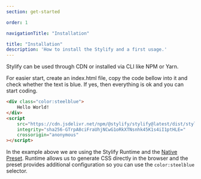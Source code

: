 ```yaml
---
section: get-started

order: 1

navigationTitle: "Installation"

title: "Installation"
description: 'How to install the Stylify and a first usage.'
---
```


Stylify can be used through CDN or installed via CLI like NPM or Yarn.

For easier start, create an index.html file, copy the code bellow into it and check whether the text is blue. If yes, then everything is ok and you can start coding.

```html
<div class="color:steelblue">
	Hello World!
</div>
<script
    src="https://cdn.jsdelivr.net/npm/@stylify/stylify@latest/dist/stylify.native.min.js"
    integrity="sha256-GTrpA8ciFraUhjNCwG1oRkXTNsnhk45K1s4iI1ptHLE="
    crossorigin="anonymous"
></script>
```

<note><template>
In case you want to know more about the installation, checkout the [Stylify package](/docs/stylify#installation) page for additional information.
</template></note>

In the example above we are using the Stylify Runtime and the [Native Preset](/docs/stylify/native-preset). Runtime allows us to generate CSS directly in the browser and the preset provides additional configuration so you can use the `color:steelblue` selector.
